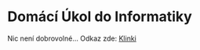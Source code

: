 # Domácí Úkol do Informatiky
Nic není dobrovolné...
Odkaz zde: <a href="https://miholal.github.io/stranka">Klinki</a>
